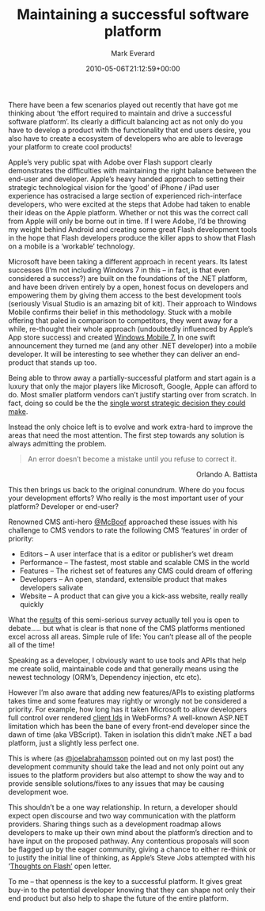 ﻿---
title: Maintaining a successful software platform
date: 2010-05-06T21:12:59+00:00
author: Mark Everard
layout: post
permalink: /2010/05/06/maintaining-a-successful-software-platform/
dsq_thread_id:
  - "1122740976"
categories:
  - Opinion
---
There have been a few scenarios played out recently that have got me thinking about &#8216;the effort required to maintain and drive a successful software platform&#8217;. Its clearly a difficult balancing act as not only do you have to develop a product with the functionality that end users desire, you also have to create a ecosystem of developers who are able to leverage your platform to create cool products!

Apple&#8217;s very public spat with Adobe over Flash support clearly demonstrates the difficulties with maintaining the right balance between the end-user and developer. Apple&#8217;s heavy handed approach to setting their strategic technological vision for the &#8216;good&#8217; of iPhone / iPad user experience has ostracised a large section of experienced rich-interface developers, who were excited at the steps that Adobe had taken to enable their ideas on the Apple platform. Whether or not this was the correct call from Apple will only be borne out in time. If I were Adobe, I&#8217;d be throwing my weight behind Android and creating some great Flash development tools in the hope that Flash developers produce the killer apps to show that Flash on a mobile is a &#8216;workable&#8217; technology.

Microsoft have been taking a different approach in recent years. Its latest successes (I&#8217;m not including Windows 7 in this &#8211; in fact, is that even considered a success?) are built on the foundations of the .NET platform, and have been driven entirely by a open, honest focus on developers and empowering them by giving them access to the best development tools (seriously Visual Studio is an amazing bit of kit). Their approach to Windows Mobile confirms their belief in this methodology. Stuck with a mobile offering that paled in comparison to competitors, they went away for a while, re-thought their whole approach (undoubtedly influenced by Apple&#8217;s App store success) and created <a title="Windows Mobile 7" href="http://www.engadget.com/2010/02/15/windows-phone-7-series-is-official-and-microsoft-is-playing-to/" target="_blank">Windows Mobile 7.</a> In one swift announcement they turned me (and any other .NET developer) into a mobile developer. It will be interesting to see whether they can deliver an end-product that stands up too.

Being able to throw away a partially-successful platform and start again is a luxury that only the major players like Microsoft, Google, Apple can afford to do. Most smaller platform vendors can&#8217;t justify starting over from scratch. In fact, doing so could be the the <a href="http://www.joelonsoftware.com/articles/fog0000000069.html" target="_blank">single worst strategic decision they could make</a>.

Instead the only choice left is to evolve and work extra-hard to improve the areas that need the most attention. The first step towards any solution is always admitting the problem.

> An error doesn&#8217;t become a mistake until you refuse to correct it.

<p style="text-align: right;">
  Orlando A. Battista
</p>

This then brings us back to the original conundrum. Where do you focus your development efforts? Who really is the most important user of your platform? Developer or end-user?

Renowned CMS anti-hero <a href="http://www.twitter.com/mcboof" target="_blank">@McBoof</a> approached these issues with his challenge to CMS vendors to rate the following CMS &#8216;features&#8217; in order of priority:

  * Editors – A user interface that is a editor or publisher’s wet dream
  * Performance &#8211; The fastest, most stable and scalable CMS in the world
  * Features – The richest set of features any CMS could dream of offering
  * Developers – An open, standard, extensible product that makes developers salivate
  * Website – A product that can give you a kick-ass website, really really quickly

What the <a href="http://jonontech.com/2010/04/19/cms-vendor-navel-gazing/" target="_blank">results</a> of this semi-serious survey actually tell you is open to debate&#8230;.. but what is clear is that none of the CMS platforms mentioned excel across all areas. Simple rule of life: You can&#8217;t please all of the people all of the time!

Speaking as a developer, I obviously want to use tools and APIs that help me create solid, maintainable code and that generally means using the newest technology (ORM&#8217;s, Dependency injection, etc etc).

However I&#8217;m also aware that adding new features/APIs to existing platforms takes time and some features may rightly or wrongly not be considered a priority. For example, how long has it taken Microsoft to allow developers full control over rendered <a href="http://weblogs.asp.net/scottgu/archive/2010/03/30/cleaner-html-markup-with-asp-net-4-web-forms-client-ids-vs-2010-and-net-4-0-series.aspx" target="_blank">client Ids</a> in WebForms? A well-known ASP.NET limitation which has been the bane of every front-end developer since the dawn of time (aka VBScript). Taken in isolation this didn&#8217;t make .NET a bad platform, just a slightly less perfect one.

This is where (as <a href="http://www.twitter.com/joelabrahamsson" target="_blank">@joelabrahamsson</a> pointed out on my last post) the development community should take the lead and not only point out any issues to the platform providers but also attempt to show the way and to provide sensible solutions/fixes to any issues that may be causing development woe.

This shouldn&#8217;t be a one way relationship. In return, a developer should expect open discourse and two way communication with the platform providers. Sharing things such as a development roadmap allows developers to make up their own mind about the platform&#8217;s direction and to have input on the proposed pathway. Any contentious proposals will soon be flagged up by the eager community, giving a chance to either re-think or to justify the initial line of thinking, as Apple&#8217;s Steve Jobs attempted with his &#8216;<a title="Thoughts on Flash" href="http://www.apple.com/hotnews/thoughts-on-flash/" target="_blank">Thoughts on Flash&#8217;</a> open letter.

To me &#8211; that openness is the key to a successful platform. It gives great buy-in to the potential developer knowing that they can shape not only their end product but also help to shape the future of the entire platform.